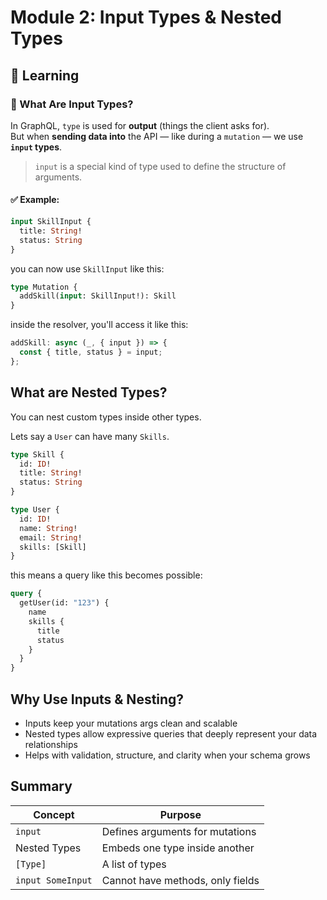# Module 2: Input Types & Nested Types

## 🧠 Learning

### 📌 What Are Input Types?

In GraphQL, `type` is used for **output** (things the client asks for).  
But when **sending data into** the API — like during a `mutation` — we use **`input` types**.

> `input` is a special kind of type used to define the structure of arguments.

#### ✅ Example:

```graphql
input SkillInput {
  title: String!
  status: String
}
```

you can now use `SkillInput` like this:

```graphql
type Mutation {
  addSkill(input: SkillInput!): Skill
}
```

inside the resolver, you'll access it like this:

```js
addSkill: async (_, { input }) => {
  const { title, status } = input;
};
```

## What are Nested Types?

You can nest custom types inside other types.

Lets say a `User` can have many `Skills`.

```graphql
type Skill {
  id: ID!
  title: String!
  status: String
}

type User {
  id: ID!
  name: String!
  email: String!
  skills: [Skill]
}
```

this means a query like this becomes possible:

```graphql
query {
  getUser(id: "123") {
    name
    skills {
      title
      status
    }
  }
}
```

## Why Use Inputs & Nesting?

- Inputs keep your mutations args clean and scalable
- Nested types allow expressive queries that deeply represent your data relationships
- Helps with validation, structure, and clarity when your schema grows

## Summary

| Concept           | Purpose                          |
| ----------------- | -------------------------------- |
| `input`           | Defines arguments for mutations  |
| Nested Types      | Embeds one type inside another   |
| `[Type]`          | A list of types                  |
| `input SomeInput` | Cannot have methods, only fields |
